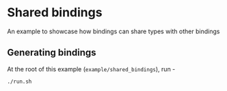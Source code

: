 # Shared bindings

An example to showcase how bindings can share types
with other bindings

## Generating bindings
At the root of this example (`example/shared_bindings`), run -
```
./run.sh
```
